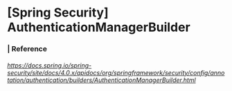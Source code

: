 # [Spring Security] AuthenticationManagerBuilder



### | Reference

###### https://docs.spring.io/spring-security/site/docs/4.0.x/apidocs/org/springframework/security/config/annotation/authentication/builders/AuthenticationManagerBuilder.html